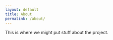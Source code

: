```yaml
---
layout: default
title: About
permalink: /about/
---
```


This is where we might put stuff about the project.